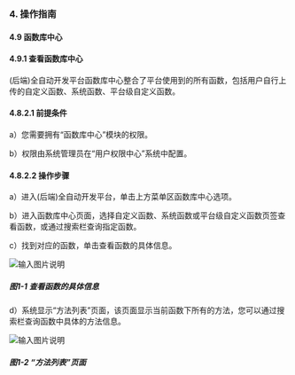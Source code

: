 ### 4. 操作指南

#### 4.9 函数库中心

#### 4.9.1 查看函数库中心

(后端)全自动开发平台函数库中心整合了平台使用到的所有函数，包括用户自行上传的自定义函数、系统函数、平台级自定义函数。

#### 4.8.2.1 前提条件

a）您需要拥有“函数库中心”模块的权限。

b）权限由系统管理员在“用户权限中心”系统中配置。

#### 4.8.2.2 操作步骤

a）进入(后端)全自动开发平台，单击上方菜单区函数库中心选项。

b）进入函数库中心页面，选择自定义函数、系统函数或平台级自定义函数页签查看函数，或通过搜索栏查询指定函数。

c）找到对应的函数，单击查看函数的具体信息。

![输入图片说明](../../../../images/SoFlu%EF%BC%88%E5%90%8E%E7%AB%AF%EF%BC%89%E5%BC%80%E5%8F%91%E5%B9%B3%E5%8F%B0/1.%20%E6%9C%80%E6%96%B0%E7%89%88%E6%9C%AC%20-%20%E6%9B%B4%E6%96%B0%E6%97%A5%E6%9C%9F%20-%202022.10.08/4.%20%E6%93%8D%E4%BD%9C%E6%8C%87%E5%8D%97/9.%20%E5%87%BD%E6%95%B0%E5%BA%93%E4%B8%AD%E5%BF%83/image.png)

##### 图1-1 查看函数的具体信息

d）系统显示“方法列表”页面，该页面显示当前函数下所有的方法，您可以通过搜索栏查询函数中具体的方法信息。

![输入图片说明](../../../../images/SoFlu%EF%BC%88%E5%90%8E%E7%AB%AF%EF%BC%89%E5%BC%80%E5%8F%91%E5%B9%B3%E5%8F%B0/1.%20%E6%9C%80%E6%96%B0%E7%89%88%E6%9C%AC%20-%20%E6%9B%B4%E6%96%B0%E6%97%A5%E6%9C%9F%20-%202022.10.08/4.%20%E6%93%8D%E4%BD%9C%E6%8C%87%E5%8D%97/9.%20%E5%87%BD%E6%95%B0%E5%BA%93%E4%B8%AD%E5%BF%83/1-2.png)

##### 图1-2 “方法列表”页面
